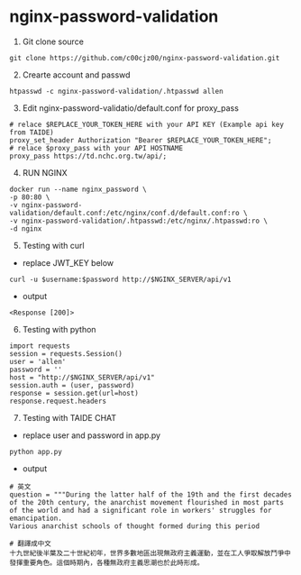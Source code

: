 # nginx-password-validation
1. Git clone source
```
git clone https://github.com/c00cjz00/nginx-password-validation.git
```

2. Crearte account and passwd
```
htpasswd -c nginx-password-validation/.htpasswd allen
```

3. Edit nginx-password-validatio/default.conf for proxy_pass 
```
# relace $REPLACE_YOUR_TOKEN_HERE with your API KEY (Example api key from TAIDE)
proxy_set_header Authorization "Bearer $REPLACE_YOUR_TOKEN_HERE";
# relace $proxy_pass with your API HOSTNAME
proxy_pass https://td.nchc.org.tw/api/;		
```
4. RUN NGINX
```
docker run --name nginx_password \
-p 80:80 \
-v nginx-password-validation/default.conf:/etc/nginx/conf.d/default.conf:ro \
-v nginx-password-validation/.htpasswd:/etc/nginx/.htpasswd:ro \
-d nginx
```

5. Testing with curl
- replace JWT_KEY below 
```
curl -u $username:$password http://$NGINX_SERVER/api/v1
```
- output
```
<Response [200]>
```

6. Testing with python
```
import requests
session = requests.Session()
user = 'allen'
password = ''
host = "http://$NGINX_SERVER/api/v1"
session.auth = (user, password)
response = session.get(url=host)
response.request.headers
```

7. Testing with TAIDE CHAT
- replace user and password in app.py
```
python app.py
```
- output
```
# 英文
question = """During the latter half of the 19th and the first decades of the 20th century, the anarchist movement flourished in most parts of the world and had a significant role in workers' struggles for emancipation.
Various anarchist schools of thought formed during this period

# 翻譯成中文
十九世紀後半葉及二十世紀初年，世界多數地區出現無政府主義運動，並在工人爭取解放鬥爭中發揮重要角色。這個時期內，各種無政府主義思潮也於此時形成。
```

